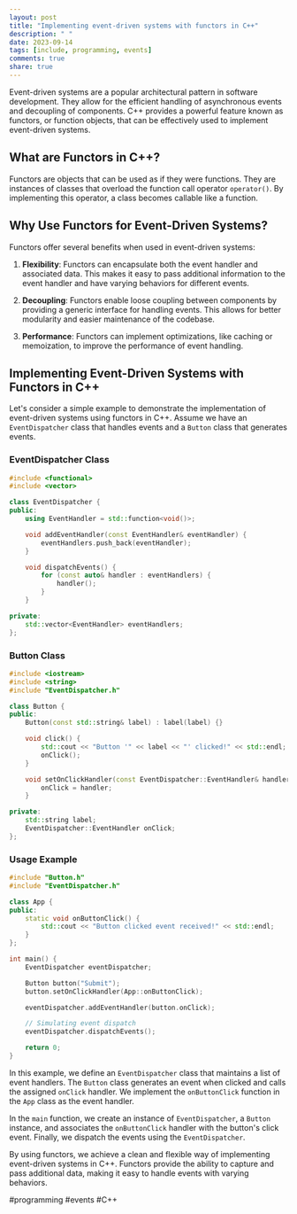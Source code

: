 ```yaml
---
layout: post
title: "Implementing event-driven systems with functors in C++"
description: " "
date: 2023-09-14
tags: [include, programming, events]
comments: true
share: true
---
```


Event-driven systems are a popular architectural pattern in software development. They allow for the efficient handling of asynchronous events and decoupling of components. C++ provides a powerful feature known as functors, or function objects, that can be effectively used to implement event-driven systems.

## What are Functors in C++?

Functors are objects that can be used as if they were functions. They are instances of classes that overload the function call operator `operator()`. By implementing this operator, a class becomes callable like a function.

## Why Use Functors for Event-Driven Systems?

Functors offer several benefits when used in event-driven systems:

1. **Flexibility**: Functors can encapsulate both the event handler and associated data. This makes it easy to pass additional information to the event handler and have varying behaviors for different events.

2. **Decoupling**: Functors enable loose coupling between components by providing a generic interface for handling events. This allows for better modularity and easier maintenance of the codebase.

3. **Performance**: Functors can implement optimizations, like caching or memoization, to improve the performance of event handling.

## Implementing Event-Driven Systems with Functors in C++

Let's consider a simple example to demonstrate the implementation of event-driven systems using functors in C++. Assume we have an `EventDispatcher` class that handles events and a `Button` class that generates events.

### EventDispatcher Class

```cpp
#include <functional>
#include <vector>

class EventDispatcher {
public:
    using EventHandler = std::function<void()>;

    void addEventHandler(const EventHandler& eventHandler) {
        eventHandlers.push_back(eventHandler);
    }

    void dispatchEvents() {
        for (const auto& handler : eventHandlers) {
            handler();
        }
    }

private:
    std::vector<EventHandler> eventHandlers;
};
```

### Button Class

```cpp
#include <iostream>
#include <string>
#include "EventDispatcher.h"

class Button {
public:
    Button(const std::string& label) : label(label) {}

    void click() {
        std::cout << "Button '" << label << "' clicked!" << std::endl;
        onClick();
    }

    void setOnClickHandler(const EventDispatcher::EventHandler& handler) {
        onClick = handler;
    }

private:
    std::string label;
    EventDispatcher::EventHandler onClick;
};
```

### Usage Example

```cpp
#include "Button.h"
#include "EventDispatcher.h"

class App {
public:
    static void onButtonClick() {
        std::cout << "Button clicked event received!" << std::endl;
    }
};

int main() {
    EventDispatcher eventDispatcher;

    Button button("Submit");
    button.setOnClickHandler(App::onButtonClick);

    eventDispatcher.addEventHandler(button.onClick);

    // Simulating event dispatch
    eventDispatcher.dispatchEvents();

    return 0;
}
```

In this example, we define an `EventDispatcher` class that maintains a list of event handlers. The `Button` class generates an event when clicked and calls the assigned `onClick` handler. We implement the `onButtonClick` function in the `App` class as the event handler.

In the `main` function, we create an instance of `EventDispatcher`, a `Button` instance, and associates the `onButtonClick` handler with the button's click event. Finally, we dispatch the events using the `EventDispatcher`.

By using functors, we achieve a clean and flexible way of implementing event-driven systems in C++. Functors provide the ability to capture and pass additional data, making it easy to handle events with varying behaviors.

#programming #events #C++